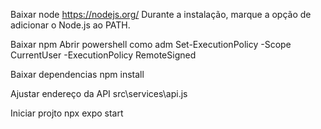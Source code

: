 Baixar node
https://nodejs.org/
Durante a instalação, marque a opção de adicionar o Node.js ao PATH.

Baixar npm
Abrir powershell como adm
Set-ExecutionPolicy -Scope CurrentUser -ExecutionPolicy RemoteSigned

Baixar dependencias
npm install

Ajustar endereço da API
src\services\api.js

Iniciar projto
npx expo start